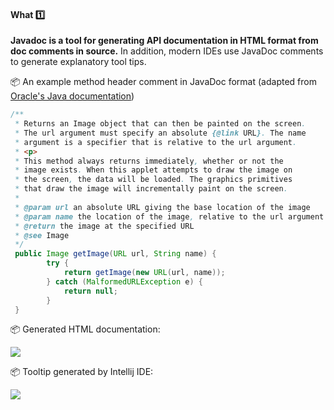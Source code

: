 <div id="title">

#### What :one:

</div>

<div id="body">

**Javadoc is a tool for generating API documentation in HTML format from doc comments in source.** In addition, modern IDEs use JavaDoc comments to generate explanatory tool tips.

<tip-box>

:package: An example method header comment in JavaDoc format (adapted from [Oracle's Java documentation](http://www.oracle.com/technetwork/articles/java/index-137868.html))

```java
/**
 * Returns an Image object that can then be painted on the screen. 
 * The url argument must specify an absolute {@link URL}. The name
 * argument is a specifier that is relative to the url argument. 
 * <p>
 * This method always returns immediately, whether or not the 
 * image exists. When this applet attempts to draw the image on
 * the screen, the data will be loaded. The graphics primitives 
 * that draw the image will incrementally paint on the screen. 
 *
 * @param url an absolute URL giving the base location of the image
 * @param name the location of the image, relative to the url argument
 * @return the image at the specified URL
 * @see Image
 */
 public Image getImage(URL url, String name) {
        try {
            return getImage(new URL(url, name));
        } catch (MalformedURLException e) {
            return null;
        }
 }
```

:package: Generated HTML documentation:

<img src="{{baseUrl}}/documentation/tools/javaDoc/what/images/generatedHtml.png"/><p/>

:package: Tooltip generated by Intellij IDE:

<img src="{{baseUrl}}/documentation/tools/javaDoc/what/images/intellijTooltip.png"/><p/>

</tip-box>

</div>

<div id="extras">
</div>

</div>
